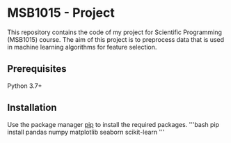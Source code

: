 # MSB1015 - Project
This repository contains the code of my project for Scientific Programming (MSB1015) course. The aim of this project is to preprocess data that is used in machine learning algorithms for feature selection.

## Prerequisites
Python 3.7+

## Installation
Use the package manager [pip](https://pip.pypa.io/en/stable/) to install the required packages.
'''bash
pip install pandas numpy matplotlib seaborn scikit-learn
'''


